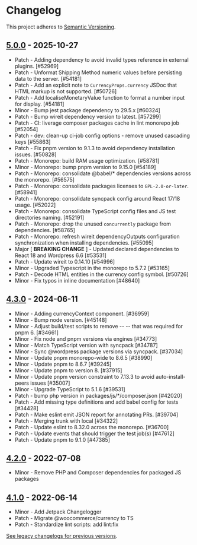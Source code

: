 # Changelog 

This project adheres to [Semantic Versioning](https://semver.org/spec/v2.0.0.html).

## [5.0.0](https://www.npmjs.com/package/@woocommerce/currency/v/5.0.0) - 2025-10-27 

-   Patch - Adding dependency to avoid invalid types reference in external plugins. [#52969]
-   Patch - Unformat Shipping Method numeric values before persisting data to the server. [#54181]
-   Patch - Add an explicit note to `CurrencyProps.currency` JSDoc that HTML markup is not supported. [#50726]
-   Patch - Add localiseMonetaryValue function to format a number input for display. [#54181]
-   Minor - Bump jest package dependency to 29.5.x [#60324]
-   Patch - Bump wireit dependency version to latest. [#57299]
-   Patch - CI: liverage composer packages cache in lint monorepo job [#52054]
-   Patch - dev: clean-up ci-job config options - remove unused cascading keys [#55863]
-   Patch - Fix pnpm version to 9.1.3 to avoid dependency installation issues. [#50828]
-   Patch - Monorepo: build RAM usage optimization. [#58781]
-   Minor - Monorepo: bump pnpm version to 9.15.0 [#54189]
-   Patch - Monorepo: consolidate @babel/* dependencies versions across the monorepo. [#56575]
-   Patch - Monorepo: consolidate packages licenses to `GPL-2.0-or-later`. [#58941]
-   Patch - Monorepo: consolidate syncpack config around React 17/18 usage. [#52022]
-   Patch - Monorepo: consolidate TypeScript config files and JS test directories naming. [#52191]
-   Patch - Monorepo: drop the unused `concurrently` package from dependencies. [#58765]
-   Patch - Monorepo: refresh wireit dependencyOutputs configuration synchronization when installing dependencies. [#55095]
-   Major [ **BREAKING CHANGE** ] - Updated declared dependencies to React 18 and Wordpress 6.6 [#53531]
-   Patch - Update wireit to 0.14.10 [#54996]
-   Minor - Upgraded Typescript in the monorepo to 5.7.2 [#53165]
-   Patch - Decode HTML entities in the currency config symbol. [#50726]
-   Minor - Fix typos in inline documentation [#48640]

## [4.3.0](https://www.npmjs.com/package/@woocommerce/currency/v/4.3.0) - 2024-06-11 

-   Minor - Adding currencyContext component. [#36959]
-   Minor - Bump node version. [#45148]
-   Minor - Adjust build/test scripts to remove -- -- that was required for pnpm 6. [#34661]
-   Minor - Fix node and pnpm versions via engines [#34773]
-   Minor - Match TypeScript version with syncpack [#34787]
-   Minor - Sync @wordpress package versions via syncpack. [#37034]
-   Minor - Update pnpm monorepo-wide to 8.6.5 [#38990]
-   Minor - Update pnpm to 8.6.7 [#39245]
-   Minor - Update pnpm to version 8. [#37915]
-   Minor - Update pnpm version constraint to 7.13.3 to avoid auto-install-peers issues [#35007]
-   Minor - Upgrade TypeScript to 5.1.6 [#39531]
-   Patch - bump php version in packages/js/*/composer.json [#42020]
-   Patch - Add missing type definitions and add babel config for tests [#34428]
-   Patch - Make eslint emit JSON report for annotating PRs. [#39704]
-   Patch - Merging trunk with local [#34322]
-   Patch - Update eslint to 8.32.0 across the monorepo. [#36700]
-   Patch - Update events that should trigger the test job(s) [#47612]
-   Patch - Update pnpm to 9.1.0 [#47385]

## [4.2.0](https://www.npmjs.com/package/@woocommerce/currency/v/4.2.0) - 2022-07-08 

-   Minor - Remove PHP and Composer dependencies for packaged JS packages

## [4.1.0](https://www.npmjs.com/package/@woocommerce/currency/v/4.1.0) - 2022-06-14 

-   Minor - Add Jetpack Changelogger
-   Patch - Migrate @woocommerce/currency to TS
-   Patch - Standardize lint scripts: add lint:fix

[See legacy changelogs for previous versions](https://github.com/woocommerce/woocommerce/blob/68581955106947918d2b17607a01bdfdf22288a9/packages/js/currency/CHANGELOG.md).
